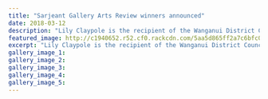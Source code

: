 ```yaml
---
title: "Sarjeant Gallery Arts Review winners announced"
date: 2018-03-12
description: "Lily Claypole is the recipient of the Wanganui District Council Youth Committee Youth Recognition Award..."
featured_image: http://c1940652.r52.cf0.rackcdn.com/5aa5d865ff2a7c6bfc000ae4/Untitled-1.jpg
excerpt: "Lily Claypole is the recipient of the Wanganui District Council Youth Committee Youth Recognition Award with her MP4 file on flash drive entry Through a Glass Darkly."
gallery_image_1: 
gallery_image_2: 
gallery_image_3: 
gallery_image_4: 
gallery_image_5: 
---
```

